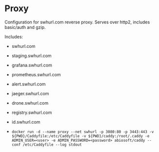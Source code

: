 # Proxy

Configuration for swhurl.com reverse proxy. Serves over http2, includes basic/auth and gzip.

Includes:

- swhurl.com
- staging.swhurl.com
- grafana.swhurl.com
- prometheus.swhurl.com
- alert.swhurl.com
- jaeger.swhurl.com
- drone.swhurl.com
- registry.swhurl.com
- id.swhurl.com

- `docker run -d --name proxy --net swhurl -p 3080:80 -p 3443:443 -v ${PWD}/Caddyfile:/etc/Caddyfile -v ${PWD}/caddy:/root/.caddy -e ADMIN_USER=<user> -e ADMIN_PASSWORD=<password> abiosoft/caddy --conf /etc/Caddyfile --log stdout`
